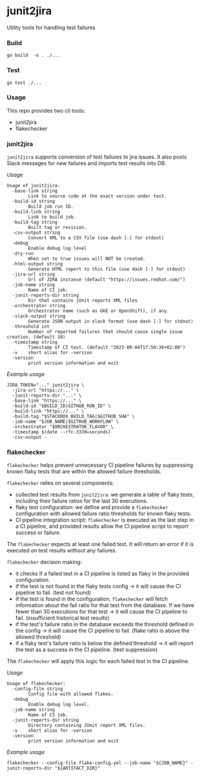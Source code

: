 # junit2jira

Utility tools for handling test failures

### Build
```shell
go build  -o . ./...
```

### Test
```shell
go test ./...
```

### Usage

This repo provides two cli tools:
- junit2jira
- flakechecker

### junit2jira

`junit2jira` supports conversion of test failures to jira issues. It also posts Slack messages for new failures and imports test results into DB.

*Usage*

```shell
Usage of junit2jira:
  -base-link string
    	Link to source code at the exact version under test.
  -build-id string
    	Build job run ID.
  -build-link string
    	Link to build job.
  -build-tag string
    	Built tag or revision.
  -csv-output string
    	Convert XML to a CSV file (use dash [-] for stdout)
  -debug
    	Enable debug log level
  -dry-run
    	When set to true issues will NOT be created.
  -html-output string
    	Generate HTML report to this file (use dash [-] for stdout)
  -jira-url string
    	Url of JIRA instance (default "https://issues.redhat.com/")
  -job-name string
    	Name of CI job.
  -junit-reports-dir string
    	Dir that contains jUnit reports XML files
  -orchestrator string
    	Orchestrator name (such as GKE or OpenShift), if any.
  -slack-output string
    	Generate JSON output in slack format (use dash [-] for stdout)
  -threshold int
    	Number of reported failures that should cause single issue creation. (default 10)
  -timestamp string
    	Timestamp of CI test. (default "2023-09-04T17:50:36+02:00")
  -v	short alias for -version
  -version
    	print version information and exit
```

*Example usage*
```shell
JIRA_TOKEN="..." junit2jira \
  -jira-url "https://..." \
  -junit-reports-dir "..." \
  -base-link "https://..." \
  -build-id "$BUILD_ID|GITHUB_RUN_ID" \
  -build-link "https://..." \
  -build-tag "$STACKROX_BUILD_TAG|$GITHUB_SHA" \
  -job-name "$JOB_NAME|$GITHUB_WORKFLOW" \
  -orchestrator "$ORCHESTRATOR_FLAVOR" \
  -timestamp $(date --rfc-3339=seconds)
  -csv-output -
```

### flakechecker

`flakechecker` helps prevent unnecessary CI pipeline failures by suppressing known flaky tests that are within the allowed failure thresholds.

`flakechecker` relies on several components:
- collected test results from `junit2jira`: we generate a table of flaky tests, including their failure ratios for the last 30 executions.
- flaky test configuration: we define and provide a `flakechecker` configuration with allowed failure ratio thresholds for known flaky tests.
- CI pipeline integration script: `flakechecker` is executed as the last step in a CI pipeline, and provided results allow the CI pipeline script to report success or failure.

 The `flakechecker` expects at least one failed test. It will return an error if it is executed on test results without any failures.

`flakechecker` decision making:
- it checks if a failed test in a CI pipeline is listed as flaky in the provided configuration.
- if the test is not found in the flaky tests config -> it will cause the CI pipeline to fail. (test not found)
- if the test is found in the configuration, `flakechecker` will fetch information about the fail ratio for that test from the database. If we have fewer than 30 executions for that test -> it will cause the CI pipeline to fail. (insufficient historical test results)
- if the test's failure ratio in the database exceeds the threshold defined in the config -> it will cause the CI pipeline to fail. (flake ratio is above the allowed threshold)
- if a flaky test's failure ratio is below the defined threshold -> it will report the test as a success in the CI pipeline. (test suppression)

The `flakechecker` will apply this logic for each failed test in the CI pipeline.

*Usage*

```
Usage of flakechecker:
  -config-file string
        Config file with allowed flakes.
  -debug
        Enable debug log level.
  -job-name string
        Name of CI job.
  -junit-reports-dir string
        Directory containing JUnit report XML files.
  -v    short alias for -version
  -version
        print version information and exit
```

*Example usage*
```
flakechecker --config-file flake-config.yml --job-name "${JOB_NAME}" -junit-reports-dir "${ARTIFACT_DIR}"
```
